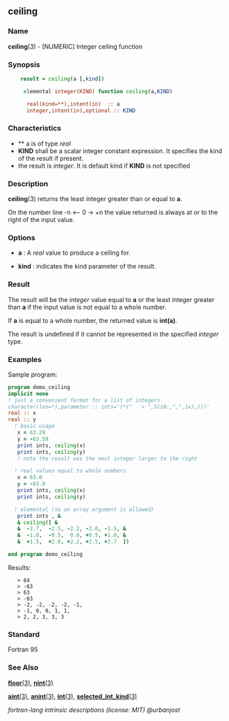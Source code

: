 ## ceiling

### **Name**

**ceiling**(3) - \[NUMERIC\] Integer ceiling function

### **Synopsis**

```fortran
    result = ceiling(a [,kind])
```

```fortran
     elemental integer(KIND) function ceiling(a,KIND)

      real(kind=**),intent(in)  :: a
      integer,intent(in),optional :: KIND
```

### **Characteristics**

- \*\* a is of type _real_
- **KIND** shall be a scalar integer constant expression.
  It specifies the kind of the result if present.
- the result is _integer_. It is default kind if **KIND** is not
  specified

### **Description**

**ceiling**(3) returns the least integer greater than or equal to **a**.

On the number line -n <-- 0 -> +n the value returned is always at or
to the right of the input value.

### **Options**

- **a**
  : A _real_ value to produce a ceiling for.

- **kind**
  : indicates the kind parameter of the result.

### **Result**

The result will be the _integer_ value equal to **a** or the least
integer greater than **a** if the input value is not equal to a
whole number.

If **a** is equal to a whole number, the returned value is **int(a)**.

The result is undefined if it cannot be represented in the specified
_integer_ type.

### **Examples**

Sample program:

```fortran
program demo_ceiling
implicit none
! just a convenient format for a list of integers
character(len=*),parameter :: ints='(*("   > ",5(i0:,",",1x),/))'
real :: x
real :: y
  ! basic usage
   x = 63.29
   y = -63.59
   print ints, ceiling(x)
   print ints, ceiling(y)
   ! note the result was the next integer larger to the right

  ! real values equal to whole numbers
   x = 63.0
   y = -63.0
   print ints, ceiling(x)
   print ints, ceiling(y)

  ! elemental (so an array argument is allowed)
   print ints , &
   & ceiling([ &
   &  -2.7,  -2.5, -2.2, -2.0, -1.5, &
   &  -1.0,  -0.5,  0.0, +0.5, +1.0, &
   &  +1.5,  +2.0, +2.2, +2.5, +2.7  ])

end program demo_ceiling
```

Results:

```text
   > 64
   > -63
   > 63
   > -63
   > -2, -2, -2, -2, -1,
   > -1, 0, 0, 1, 1,
   > 2, 2, 3, 3, 3
```

### **Standard**

Fortran 95

### **See Also**

[**floor**(3)](#floor),
[**nint**(3)](#nint)

[**aint**(3)](#aint),
[**anint**(3)](#anint),
[**int**(3)](#int),
[**selected_int_kind**(3)](#selected_int_kind)

_fortran-lang intrinsic descriptions (license: MIT) \@urbanjost_
